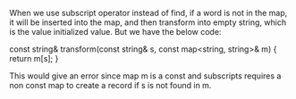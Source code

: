 When we use subscript operator instead of find, if a word is not in the map, it will be inserted into the map, and then transform into empty string, which is the value initialized value.
But we have the below code:

const string& transform(const string& s, const map<string, string>& m) {
    return m[s];
}

This would give an error since map m is a const and subscripts requires a non const map to create a record if s is not found in m.
